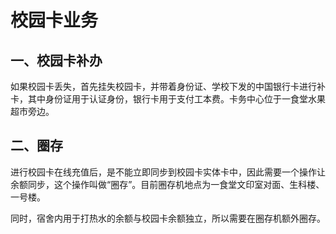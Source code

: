 # 校园卡业务
## 一、校园卡补办
如果校园卡丢失，首先挂失校园卡，并带着身份证、学校下发的中国银行卡进行补卡，其中身份证用于认证身份，银行卡用于支付工本费。卡务中心位于一食堂水果超市旁边。

## 二、圈存
进行校园卡在线充值后，是不能立即同步到校园卡实体卡中，因此需要一个操作让余额同步，这个操作叫做“圈存”。目前圈存机地点为一食堂文印室对面、生科楼、一号楼。

同时，宿舍内用于打热水的余额与校园卡余额独立，所以需要在圈存机额外圈存。